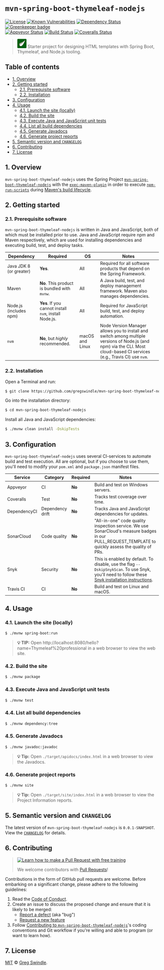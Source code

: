 # `mvn-spring-boot-thymeleaf-nodejs`

[![License][license-badge-image]][license-url]
[![Known Vulnerabilities](https://snyk.io/test/github/gregswindle/mvn-spring-boot-thymeleaf-nodejs/badge.svg?style=flat-square)](https://snyk.io/test/github/gregswindle/mvn-spring-boot-thymeleaf-nodejs)
[![Dependency Status](https://dependencyci.com/github/gregswindle/mvn-spring-boot-thymeleaf-nodejs/badge?style=flat-square)](https://dependencyci.com/github/gregswindle/mvn-spring-boot-thymeleaf-nodejs)
[![Greenkeeper badge](https://badges.greenkeeper.io/gregswindle/mvn-spring-boot-thymeleaf-nodejs.svg?style=flat-square)](https://greenkeeper.io/)
<br>
[![Appveyor Status][appveyor-image]][appveyor-url]
[![Build Status][travis-image]][travis-url]
[![Coveralls Status][coveralls-image]][coveralls-url]


> ![Thymeleaf logo](docs/img/thymeleaf-logo-30.png) Starter project for designing HTML templates with Spring Boot, Thymeleaf, and Node.js tooling.

## Table of contents
<!-- ⛔️ AUTO-GENERATED-CONTENT:START (TOC:excludeText=Table of contents) -->
- [1. Overview](#1-overview)
- [2. Getting started](#2-getting-started)
  * [2.1. Prerequisite software](#21-prerequisite-software)
  * [2.2. Installation](#22-installation)
- [3. Configuration](#3-configuration)
- [4. Usage](#4-usage)
  * [4.1. Launch the site (locally)](#41-launch-the-site-locally)
  * [4.2. Build the site](#42-build-the-site)
  * [4.3. Execute Java and JavaScript unit tests](#43-execute-java-and-javascript-unit-tests)
  * [4.4. List all build dependencies](#44-list-all-build-dependencies)
  * [4.5. Generate Javadocs](#45-generate-javadocs)
  * [4.6. Generate project reports](#46-generate-project-reports)
- [5. Semantic version and `CHANGELOG`](#5-semantic-version-and-changelog)
- [6. Contributing](#6-contributing)
- [7. License](#7-license)
<!-- ⛔️ AUTO-GENERATED-CONTENT:END -->

## 1. Overview

`mvn-spring-boot-thymeleaf-nodejs` uses the Spring Project [`mvn-spring-boot-thymeleaf-nodejs`][mvn-spring-boot-thymeleaf-nodejs-mvn-repo-url] with the [`exec-maven-plugin`][exec-maven-plugin-url] in order to execute [`npm-run-scripts`][npm-run-script-url] during [Maven's build lifecycle][maven-build-lifecycle-url].

## 2. Getting started

### 2.1. Prerequisite software

`mvn-spring-boot-thymeleaf-nodejs` is written in Java and JavaScript, both of which must be installed prior to use. Java and JavaScript require npm and Maven respectively, which are used for installing dependencies and executing build, test, and deploy tasks.

| Dependency              | Required                                           | OS              | Notes                                                                                                                                                                     |
|-------------------------|----------------------------------------------------|-----------------|---------------------------------------------------------------------------------------------------------------------------------------------------------------------------|
| Java JDK 8 (or greater) | **Yes**.                                               | All             | Required for all software products that depend on the Spring Framework.                                                                                                   |
| Maven                   | **No**. This product is bundled with `mvnw`.                                              | All             | A Java build, test, and deploy management framework. Maven also manages dependencies.                                                                                     |
| Node.js (includes npm)  | **Yes**. If you cannot install `nvm`, install Node.js. | All             | Required for JavaScript build, test, and deploy automation.                                                                                                               |
| `nvm`                   | **No**, but _highly_ recommended.                      | macOS and Linux | Node Version Manager allows you to install and switch among multiple versions of Node.js (and npm) via the CLI. Most cloud-based CI services (e.g., Travis CI) use `nvm`. |

### 2.2. Installation

Open a Terminal and run:

```bash
$ git clone https://github.com/gregswindle/mvn-spring-boot-thymeleaf-nodejs.git
```

Go into the installation directory:

```bash
$ cd mvn-spring-boot-thymeleaf-nodejs
```

Install all Java and JavaScript dependencies:

```bash
$ ./mvnw clean install -DskipTests
```

## 3. Configuration

`mvn-spring-boot-thymeleaf-nodejs` uses several CI-services to automate build and test execution. All are optional, but if you choose to use them, you'll need to modify your `pom.xml` and `package.json` manifest files.

| Service      | Category         | Required    | Notes                                                                                                                                                                                                      |
|--------------|------------------|-------------|------------------------------------------------------------------------------------------------------------------------------------------------------------------------------------------------------------|
| Appveyor     | CI               | **No**      | Build and test on Windows servers.                                                                                                                                                                         |
| Coveralls    | Test             | **No**      | Tracks test coverage over time.                                                                                                                                                                            |
| DependencyCI | Dependency drift | **No**      | Tracks Java and JavaScript dependencies for updates.                                                                                                                                                       |
| SonarCloud   | Code quality     | **No**      | "All-in-one" code quality inspection service. We use SonarCloud's measure badges in our PULL_REQUEST_TEMPLATE to quickly assess the quality of PRs.                                                        |
| Snyk         | Security         | **No**      | This is enabled by default. To disable, use the flag `--DskipSnykScan`. To use Snyk, you'll need to follow these [Snyk installation instructions](https://github.com/snyk/snyk-maven-plugin#installation). |
| Travis CI    | CI               | **No**      | Build and test on Linux and macOS.                                                                                                                                                                         |


## 4. Usage

### 4.1. Launch the site (locally)

```bash
$ ./mvnw spring-boot:run
```

> **:bulb: TIP:** Open http://localhost:8080/hello?name=Thymeleaf%20professional in a web browser to view the web site.

### 4.2. Build the site

```bash
$ ./mvnw package
```

### 4.3. Execute Java and JavaScript unit tests

```bash
$ ./mvnw test
```

### 4.4. List all build dependencies

```bash
$ ./mvnw dependency:tree
```

### 4.5. Generate Javadocs

```bash
$ ./mvnw javadoc:javadoc
```

> **:bulb: Tip:** Open `./target/apidocs/index.html` in a web browser to view the Javadocs.


### 4.6. Generate project reports

```bash
$ ./mvnw site
```

> **:bulb: Tip:** Open `./target/site/index.html` in a web browser to view the Project Information reports.

<!--
 Background

_If `mvn-spring-boot-thymeleaf-nodejs` depends on important but not widely known abstractions or other ecosystems, explain them here. This is also a good place to explain the product's motivation if similar products already exist._

-->
## 5. Semantic version and `CHANGELOG`

The latest version of `mvn-spring-boot-thymeleaf-nodejs` is `0.0.1-SNAPSHOT`. View the [`CHANGELOG`][changelog-url] for details.

## 6. Contributing
> [![Learn how to make a Pull Request with free training][prs-welcome-badge-image]][prs-welcome-url]
>
> We welcome contributors with [Pull Requests][prs-welcome-url]!

Contributions in the form of GitHub pull requests are welcome. Before embarking on a significant change, please adhere to the following guidelines:

  1. Read the [Code of Conduct][code-of-conduct-url].
  1. Create an issue to discuss the proposed change and ensure that it is likely to be merged:
      * [Report a defect][issues-new-defect-url] (aka "bug")
      * [Request a new feature][issues-new-feat-url]
  1. Follow [Contributing to `mvn-spring-boot-thymeleaf-nodejs`][contributing-url]'s coding conventions and Git workflow if you're willing and able to program (or want to learn how).

## 7. License

[MIT][license-url] © [Greg Swindle][author-url].




<!-- ⛔️ 📝 NOTE: PLEASE ALPHABETIZE LINK REFERENCES. 📝 ⛔️ -->

[appveyor-image]: https://ci.appveyor.com/api/projects/status/github/gregswindle/mvn-spring-boot-thymeleaf-nodejs?retina=true&svg=true
[appveyor-url]: https://ci.appveyor.com/api/projects/status/github/gregswindle/mvn-spring-boot-thymeleaf-nodejs?retina=true&svg=true
[author-url]: https://github.com/gregswindle
[changelog-url]: ./CHANGELOG.md
[code-of-conduct-url]: ./CODE_OF_CONDUCT.md
[contributing-url]: ./CONTRIBUTING.md
[coveralls-image]: https://img.shields.io/coveralls/gregswindle/mvn-spring-boot-thymeleaf-nodejs/master.svg?style=flat-square
[coveralls-url]: https://coveralls.io/r/gregswindle/mvn-spring-boot-thymeleaf-nodejs
[depstat-dev-image]: https://david-dm.org/gregswindle/mvn-spring-boot-thymeleaf-nodejs/dev-status.svg?style=flat-square
[depstat-dev-url]: https://david-dm.org/gregswindle/mvn-spring-boot-thymeleaf-nodejs#info=devDependencies
[depstat-image]: https://david-dm.org/gregswindle/mvn-spring-boot-thymeleaf-nodejs.svg?style=flat-square
[depstat-url]: https://david-dm.org/gregswindle/mvn-spring-boot-thymeleaf-nodejs
[exec-maven-plugin-url]: http://www.mojohaus.org/exec-maven-plugin/index.html
[issues-new-defect-url]: /gregswindle/mvn-spring-boot-thymeleaf-nodejs/issues/new?title=fix%28affected-scope%29%3A+subject-line-with-very-few-words&labels=Priority%3A+Medium%2CStatus%3A+Review+Needed%2CType%3A+Defect&body=%2A%2A%F0%9F%92%A1+TIP%3A%2A%2A+Select+the+%E2%86%96%EF%B8%8E%E2%8E%BE+Preview+%E2%8F%8B+Tab+above+help+read+these+instructions.%0D%0A%0D%0A%23%23+1.+Issue+type%0D%0A%3E%E2%8C%A6+Type+the+letter+%22x%22+in+the+%22checkbox%22+the+best+describe+this+issue.%0D%0A%0D%0A-+%5Bx%5D+__Feature%3A__+I%27m+requesting+a+product+enhancement.%0D%0A%0D%0A%23%23+2.+User+story+summary%0D%0A%3E%E2%8C%A6+Describe+what+you+want+to+accomplish%2C+in+what+role%2Fcapacity%2C+and+why+it%27s+important+to+you.%0D%0A%0D%0A%3E+__EXAMPLE%3A__%0D%0A%3E+As+a+Applicant%2C%0D%0A%3E+I+want+to+submit+my+resume%0D%0A%3E+In+order+to+be+considered+for+a+job+opening.%0D%0A%0D%0AAs+a+%7Brole%7D%2C%0D%0AI+must%2Fneed%2Fwant%2Fshould+%7Bdo+something%7D%0D%0AIn+order+to+%7Bachieve+value%7D.%0D%0A%0D%0A%23%23+3.+Acceptance+criteria%0D%0A%3E%E2%8C%A6+Replace+the+examples+below+with+your+own+imperative%2C+%22true%2Ffalse%22+statements+for+the+__behavior+you+expect__+to+see%2C+or+the+behavior+that+__would__+be+true+if+there+were+no+errors+%28for+defects%29.%0D%0A%0D%0A-+%5B+%5D+1.+Job+Applicants+receive+a+confirmation+email+after+they+submit+their+resumes.%0D%0A-+%5B+%5D+2.+An+Applicant%27s+resume+information+isn%27t+lost+when+errors+occur.%0D%0A-+%5B+%5D+3.+%7Bcriterion-three%7D%0D%0A-+%5B+%5D+4.+%7Bcriterion-four%7D%0D%0A%0D%0A%3C%21--+%E2%9B%94%EF%B8%8F++Do+not+remove+anything+below+this+comment.+%E2%9B%94%EF%B8%8F++--%3E%0D%0A%5Bicon-info-image%5D%3A+..%2Fdocs%2Fimg%2Ficons8%2Ficon-info-50.png%0D%0A
[issues-new-feat-url]: /gregswindle/mvn-spring-boot-thymeleaf-nodejs/issues/new?title=feat%28affected-scope%29%3A+subject-line-with-very-few-words&labels=Priority%3A+Medium%2CStatus%3A+Review+Needed%2CType%3A+Feature&body=%2A%2A%F0%9F%92%A1+TIP%3A%2A%2A+Select+the+%E2%86%96%EF%B8%8E%E2%8E%BE+Preview+%E2%8F%8B+Tab+above+help+read+these+instructions.%0D%0A%0D%0A%23%23+1.+Issue+type%0D%0A%3E%E2%8C%A6+Type+the+letter+%22x%22+in+the+%22checkbox%22+the+best+describe+this+issue.%0D%0A%0D%0A-+%5Bx%5D+__Feature%3A__+I%27m+requesting+a+product+enhancement.%0D%0A%0D%0A%23%23+2.+User+story+summary%0D%0A%3E%E2%8C%A6+Describe+what+you+want+to+accomplish%2C+in+what+role%2Fcapacity%2C+and+why+it%27s+important+to+you.%0D%0A%0D%0A%3E+__EXAMPLE%3A__%0D%0A%3E+As+a+Applicant%2C%0D%0A%3E+I+want+to+submit+my+resume%0D%0A%3E+In+order+to+be+considered+for+a+job+opening.%0D%0A%0D%0AAs+a+%7Brole%7D%2C%0D%0AI+must%2Fneed%2Fwant%2Fshould+%7Bdo+something%7D%0D%0AIn+order+to+%7Bachieve+value%7D.%0D%0A%0D%0A%23%23+3.+Acceptance+criteria%0D%0A%3E%E2%8C%A6+Replace+the+examples+below+with+your+own+imperative%2C+%22true%2Ffalse%22+statements+for+the+__behavior+you+expect__+to+see%2C+or+the+behavior+that+__would__+be+true+if+there+were+no+errors+%28for+defects%29.%0D%0A%0D%0A-+%5B+%5D+1.+Job+Applicants+receive+a+confirmation+email+after+they+submit+their+resumes.%0D%0A-+%5B+%5D+2.+An+Applicant%27s+resume+information+isn%27t+lost+when+errors+occur.%0D%0A-+%5B+%5D+3.+%7Bcriterion-three%7D%0D%0A-+%5B+%5D+4.+%7Bcriterion-four%7D%0D%0A%0D%0A%3C%21--+%E2%9B%94%EF%B8%8F++Do+not+remove+anything+below+this+comment.+%E2%9B%94%EF%B8%8F++--%3E%0D%0A%5Bicon-info-image%5D%3A+..%2Fdocs%2Fimg%2Ficons8%2Ficon-info-50.png%0D%0A
[license-badge-image]: https://img.shields.io/badge/License-MIT-blue.svg?style=flat-square
[license-choose-url]: https://choosealicense.com/
[license-no-license-url]: https://choosealicense.com/no-license/
[license-unlicense-url]: https://choosealicense.com/licenses/#unlicense
[license-url]: ./LICENSE
[license-url]: ./LICENSE
[maven-build-lifecycle-url]: https://maven.apache.org/guides/introduction/introduction-to-the-lifecycle.html
[nodejs-url]: https://nodejs.org
[npm-image]: https://img.shields.io/npm/v/mvn-spring-boot-thymeleaf-nodejs.svg?style=flat-square
[npm-run-script-url]: https://docs.npmjs.com/cli/run-script
[npm-script-url]: https://docs.npmjs.com/misc/scripts
[npm-url]: https://npmjs.org/package/mvn-spring-boot-thymeleaf-nodejs
[npmjs-url]: https://www.npmjs.com/
[prs-welcome-badge-image]: https://img.shields.io/badge/PRs-welcome-brightgreen.svg?style=flat-square
[prs-welcome-url]: http://makeapullrequest.com
[mvn-spring-boot-thymeleaf-nodejs-mvn-repo-url]: https://mvnrepository.com/artifact/org.springframework.boot/mvn-spring-boot-thymeleaf-nodejs
[travis-image]: https://img.shields.io/travis/gregswindle/mvn-spring-boot-thymeleaf-nodejs/master.svg?style=flat-square
[travis-url]: https://travis-ci.org/gregswindle/mvn-spring-boot-thymeleaf-nodejs
